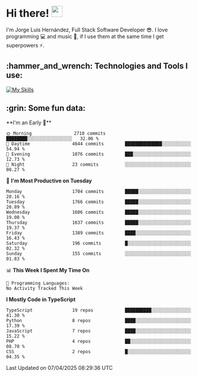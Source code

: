 <h1 align="left">
 <abc>
  <br>Hi there! <img src="https://user-images.githubusercontent.com/42378118/110234147-e3259600-7f4e-11eb-95be-0c4047144dea.gif" width="30"><br>
 </abc>
</h1>

I'm Jorge Luis Hernández, Full Stack Software Developer :sunglasses:. I love programming :computer: and music :musical_score:, if I use them at the same time I get superpowers :zap:. 


<h2 align="left">:hammer_and_wrench: Technologies and Tools I use:</h2>

[![My Skills](https://skillicons.dev/icons?i=js,ts,html,css,py,vue,react,next,nest,postgres,mysql)](https://skillicons.dev)

<h2 align="left">:grin: Some fun data:</h2>
<!--START_SECTION:waka-->
**I'm an Early 🐤** 

```text
🌞 Morning                2710 commits        ████████░░░░░░░░░░░░░░░░░   32.06 % 
🌆 Daytime                4644 commits        ██████████████░░░░░░░░░░░   54.94 % 
🌃 Evening                1076 commits        ███░░░░░░░░░░░░░░░░░░░░░░   12.73 % 
🌙 Night                  23 commits          ░░░░░░░░░░░░░░░░░░░░░░░░░   00.27 % 
```
📅 **I'm Most Productive on Tuesday** 

```text
Monday                   1704 commits        █████░░░░░░░░░░░░░░░░░░░░   20.16 % 
Tuesday                  1766 commits        █████░░░░░░░░░░░░░░░░░░░░   20.89 % 
Wednesday                1606 commits        █████░░░░░░░░░░░░░░░░░░░░   19.00 % 
Thursday                 1637 commits        █████░░░░░░░░░░░░░░░░░░░░   19.37 % 
Friday                   1389 commits        ████░░░░░░░░░░░░░░░░░░░░░   16.43 % 
Saturday                 196 commits         █░░░░░░░░░░░░░░░░░░░░░░░░   02.32 % 
Sunday                   155 commits         ░░░░░░░░░░░░░░░░░░░░░░░░░   01.83 % 
```


📊 **This Week I Spent My Time On** 

```text
💬 Programming Languages: 
No Activity Tracked This Week
```

**I Mostly Code in TypeScript** 

```text
TypeScript               19 repos            ██████████░░░░░░░░░░░░░░░   41.30 % 
Python                   8 repos             ████░░░░░░░░░░░░░░░░░░░░░   17.39 % 
JavaScript               7 repos             ████░░░░░░░░░░░░░░░░░░░░░   15.22 % 
PHP                      4 repos             ██░░░░░░░░░░░░░░░░░░░░░░░   08.70 % 
CSS                      2 repos             █░░░░░░░░░░░░░░░░░░░░░░░░   04.35 % 
```




 Last Updated on 07/04/2025 08:29:36 UTC
<!--END_SECTION:waka-->
